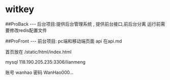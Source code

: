 # witkey
##ProBack --- 后台项目:提供后台管理系统 , 提供前台接口,前后台分离
运行前需要修改redis配置文件


##ProFront ---   前台项目: pc端和移动端页面
api 在api.md

首页放在 /static/html/index.html

mysql 118.190.205.235:3306/lianmeng

账号 wanhao
密码 WanHao000...